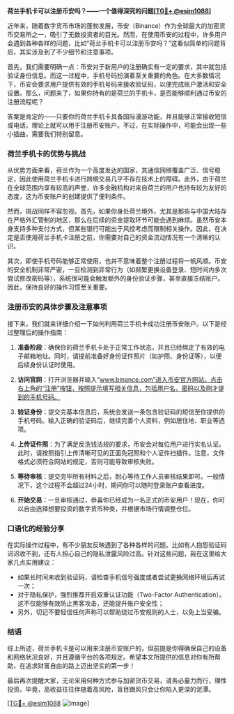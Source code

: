 **荷兰手机卡可以注册币安吗？——一个值得深究的问题[[TG💪+ @esim1088](https://t.me/s/esim1088)]**

近年来，随着数字货币市场的蓬勃发展，币安（Binance）作为全球最大的加密货币交易所之一，吸引了无数投资者的目光。然而，在使用币安的过程中，许多用户会遇到各种各样的问题，比如“荷兰手机卡可以注册币安吗？”这看似简单的问题背后，其实涉及到了不少细节和注意事项。

首先，我们需要明确一点：币安对于新用户的注册确实有一定的要求，其中就包括验证身份信息。而这一过程中，手机号码扮演着至关重要的角色。在大多数情况下，币安会要求用户提供有效的手机号码来接收验证码，以便完成账户激活和安全设置。那么，问题来了，如果你持有的是荷兰的手机卡，是否能够顺利通过币安的注册流程呢？

答案是肯定的——只要你的荷兰手机卡具备国际漫游功能，并且能够正常接收短信或电话，理论上就可以用于注册币安账户。不过，在实际操作中，可能会出现一些小插曲，需要我们特别留意。

### 荷兰手机卡的优势与挑战

从优势方面来看，荷兰作为一个高度发达的国家，其通信网络覆盖广泛、信号稳定，因此使用荷兰手机卡进行跨境交易几乎不存在技术上的障碍。此外，由于荷兰在全球范围内享有较高的声誉，许多金融机构对来自荷兰的用户也持有较为友好的态度，这为币安账户的创建提供了便利条件。

然而，挑战同样不容忽视。首先，如果你身处荷兰境外，尤其是那些与中国大陆存在严格外汇管制的地区，那么在后续的资金提取环节可能会遇到麻烦。虽然币安本身支持多种支付方式，但某些银行可能出于风控考虑而限制相关操作。因此，在决定是否使用荷兰手机卡注册之前，你需要对自己的资金流动情况有一个清晰的认识。

其次，即使手机号码能够正常使用，也并不意味着整个注册过程将一帆风顺。币安的安全机制非常严密，一旦检测到异常行为（如频繁更换设备登录、短时间内多次尝试修改密码等），系统很可能会触发额外的身份验证步骤，甚至直接冻结账户。因此，保持良好的操作习惯至关重要。

### 注册币安的具体步骤及注意事项

接下来，我们就来详细介绍一下如何利用荷兰手机卡成功注册币安账户。以下是经过整理后的操作指南：

1. **准备阶段**：确保你的荷兰手机卡处于正常工作状态，并且已经绑定了有效的电子邮箱地址。同时，请提前准备好身份证件照片（如护照、身份证等），以便后续身份认证时使用。
   
2. **访问官网**：打开浏览器并输入“www.binance.com”进入币安官方网站。点击右上角的“注册”按钮，按照提示填写相关信息，包括用户名、密码以及刚才提到的手机号码。

3. **验证身份**：提交完基本信息后，系统会发送一条包含验证码的短信至你提供的手机号码。输入正确的验证码后，继续完善个人资料，例如居住地、职业等选项。

4. **上传证件照**：为了满足反洗钱法规的要求，币安会对每位用户进行实名认证。此时，请按照指引上传清晰可见的正面免冠照和个人证件扫描件。注意，文件格式必须符合网站的规定，否则可能导致审核失败。

5. **等待审核**：提交完毕所有材料之后，耐心等待工作人员审核结果即可。一般情况下，这个过程不会超过24小时，期间你可以随时登录账户查看进度。

6. **开始交易**：一旦审核通过，恭喜你已经成为一名正式的币安用户！现在，你可以自由选择想要投资的数字货币种类，并根据市场行情调整仓位。

### 口语化的经验分享

在实际操作过程中，有不少朋友反映遇到了各种各样的问题。比如有人抱怨验证码迟迟收不到，还有人担心自己的隐私泄露风险过高。针对这些问题，我在这里给大家几点实用建议：

- 如果长时间未收到验证码，请检查手机信号强度或者尝试更换网络环境后再试一次；
- 对于隐私保护，强烈推荐开启双重认证功能（Two-Factor Authentication）。这不仅能够有效防止黑客攻击，还能提升账户安全性；
- 另外，切记不要轻信任何声称可以帮助绕过币安规则的人士，以免上当受骗。

### 结语

综上所述，荷兰手机卡是可以用来注册币安账户的，但前提是你得确保自己的设备和网络状况良好，并且遵循平台的各项规定。希望本文所提供的信息对你有所帮助，在追求财富自由的路上迈出坚实的第一步！

最后再次提醒大家，无论采用何种方式参与加密货币交易，请务必量力而行，理性投资。毕竟，高收益往往伴随着高风险，盲目跟风只会让你陷入更深的泥潭。

[[TG💪+ @esim1088](https://t.me/s/esim1088) ![Image](https://i.postimg.cc/4NQfJmqS/Snipaste-2025-05-13-00-14-12.png)]